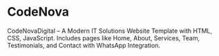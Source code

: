 # CodeNova
 CodeNovaDigital – A Modern IT Solutions Website Template with HTML, CSS, JavaScript. Includes pages like Home, About, Services, Team, Testimonials, and Contact with WhatsApp Integration.
